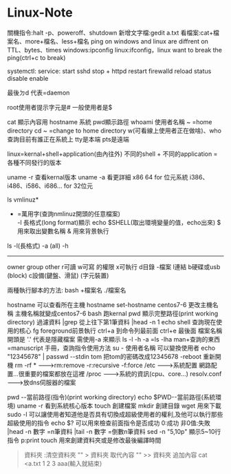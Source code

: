 # Linux-Note

關機指令:halt -p、poweroff、shutdown
新增文字檔:gedit a.txt
看檔案:cat+檔案名、more+檔名、less+檔名
ping on windows and linux are diffrent on TTL、bytes、times
windows:ipconfig
linux:ifconfig，linux want to break the ping(ctrl+c to break)

systemctl:      service:
start		sshd
stop        +	httpd
restart		firewalld
reload 
status
disable
enable

最後ㄉd 代表=daemon

root使用者提示字元是#
一般使用者是$

cat 顯示內容用
hostname 系統
pwd顯示路徑
whoami 使用者名稱
~ =home directory
cd ~ =change to home directory
w(可看線上使用者正在做啥)、who 查詢目前有誰正在系統上  tty是本端  pts是遠端

linux=kernal+shell+application(由內往外)
不同的shell + 不同的application = 各種不同發行的版本

uname -r 查看kernal版本
uname -a 看更詳細
x86 64 for 位元系統
i386、i486、i586、i686... for 32位元

ls vmlinuz* 
* =萬用字(查詢nmlinuz開頭的任意檔案)\
-l 長格式(long format)顯示
echo $SHELL(取出環境變量的值，echo出來)
$ 用來取出變數名稱
& 用來背景執行

ls -l(長格式) -a (all) -h
 ---   ---    ---
owner group  other
r可讀
w可寫    的權限
x可執行
d目錄
-檔案
l連結
b硬碟或usb (block)
c設備(鍵盤、滑鼠) (字元裝置)

兩種執行腳本的方法:
bash +檔案名
./檔案名

hostname 可以查看所在主機
hostname set-hostname centos7-6 更改主機名稱 主機名稱就變成centos7-6
bash 跑kernal
pwd 顯示完整路徑(print working directory)
過濾資料 |grep
從上往下第1筆資料 |head -n 1
echo shell 查詢現在使用的核心
fg foreground前景執行
ctrl+a 到命令列最前面
ctrl+e 最後面
檔案名稱開頭是 '.' 代表是隱藏檔案 需使用-a 來顯示
ls -l -h -a =ls -lha
man+查詢的東西=manuscript 手冊，查詢指令使用方法
su - 使用者名稱 可以變換使用者
echo "12345678" | passwd --stdin tom 把tom的密碼改成12345678
-reboot 重新開機
rm -rf * --->rm:remove -r:recursive -f:force
/etc --->系統配置 網路配置...很重要的檔案都放在這裡
/proc --->系統的資訊(cpu、core...)
resolv.conf --->放dns伺服器的檔案

pwd --當前路徑(指令)(print working directory)
echo $PWD--當前路徑(系統環境)
uname -r 看到系統核心版本
touch 創建檔案
mkdir 創建目錄
wget 用來下載
sudo -l 可以讓使用者知道他是否具有切換成超級使用者的權利,及他可以執行那些超級使用的指令
echo $? 可以用來檢查前面指令是否成功 0:成功 非0值:失敗
|head -n 數字 =n筆資料
|tail -n 數字 =倒數n筆資料
sed -n "5,10p" 顯示5~10行指令 p:print
touch 用來創建資料夾或是修改最後編譯時間
> 資料夾 :清空資料夾
"" > 資料夾 取代內容
"" >> 資料夾 追加內容
cat <<aaa >a.txt
>1
>2
>3
>aaa(輸入就結束)
